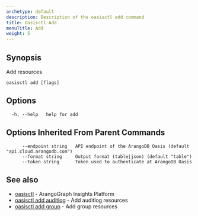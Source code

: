 ```yaml
---
archetype: default
description: Description of the oasisctl add command
title: Oasisctl Add
menuTitle: Add
weight: 5
---
```

## Synopsis
Add resources

```
oasisctl add [flags]
```

## Options
```
  -h, --help   help for add
```

## Options Inherited From Parent Commands
```
      --endpoint string   API endpoint of the ArangoDB Oasis (default "api.cloud.arangodb.com")
      --format string     Output format (table|json) (default "table")
      --token string      Token used to authenticate at ArangoDB Oasis
```

## See also
* [oasisctl](../options.md)	 - ArangoGraph Insights Platform
* [oasisctl add auditlog](add-auditlog.md)	 - Add auditlog resources
* [oasisctl add group](add-group.md)	 - Add group resources


